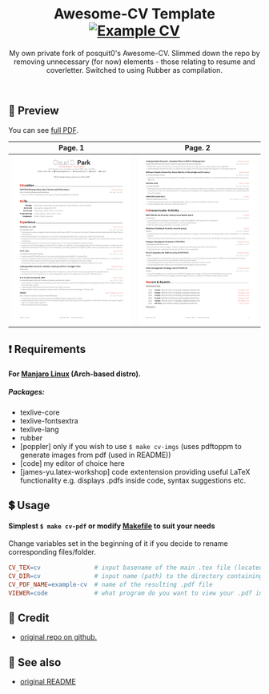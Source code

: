 <h1 align="center">
  Awesome-CV Template
  <a href=https://img.shields.io/badge/cv-pdf-green.svg>
    <img alt="Example CV" src="https://img.shields.io/badge/cv-pdf-green.svg" />
  </a>
</h1>
<p align="center">
  My own private fork of posquit0's Awesome-CV. Slimmed down the repo by removing unnecessary (for now) elements - those relating to resume and coverletter. Switched to using Rubber as compilation.
</p>
<br />

## :ghost: Preview
You can see [full PDF](example-cv.pdf).

| Page. 1 | Page. 2 |
|:---:|:---:|
| [![Curriculum vitae](example-cv-1.png)](example-cv-1.png) | [![Curriculum vitae](example-cv-2.png)](example-cv-2.png) |

## :exclamation: Requirements
#### For [Manjaro Linux](https://manjaro.org/) (Arch-based distro).
##### Packages:
- texlive-core
- texlive-fontsextra
- texlive-lang
- rubber
- [poppler] only if you wish to use ``$ make cv-imgs`` (uses pdftoppm to generate images from pdf (used in README))
- [code] my editor of choice here 
- [james-yu.latex-workshop] code extentension providing useful LaTeX functionality e.g. displays .pdfs inside code, syntax suggestions etc.

## :heavy_dollar_sign: Usage
#### Simplest ``$ make cv-pdf`` or modify [Makefile](Makefile) to suit your needs
Change variables set in the beginning of it if you decide to rename corresponding files/folder.
```Makefile
CV_TEX=cv               # input basename of the main .tex file (located in $(CV_DIR))
CV_DIR=cv               # input name (path) to the directory containing main .tex file
CV_PDF_NAME=example-cv  # name of the resulting .pdf file
VIEWER=code             # what program do you want to view your .pdf in after compilation (code)
```
## :mega: Credit
- [original repo on github.](https://github.com/posquit0/Awesome-CV)

## :eyes: See also
- [original README](https://github.com/posquit0/Awesome-CV/blob/4be6c213c8631a1fd68d1ad452e88b722b911f78/README.md)

